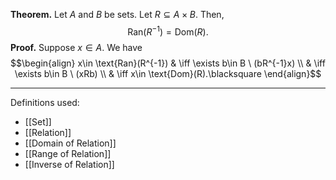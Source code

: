 **Theorem.** Let $A$ and $B$ be sets. Let $R\subseteq A\times B$. Then, $$\text{Ran}(R^{-1})=\text{Dom}(R).$$
**Proof.** Suppose $x\in A$. We have
$$\begin{align}
x\in \text{Ran}(R^{-1}) & \iff \exists b\in B \ (bR^{-1}x) \\
 & \iff \exists b\in B \ (xRb) \\
 & \iff x\in \text{Dom}(R).\blacksquare
\end{align}$$
***
Definitions used:
 - [[Set]]
 - [[Relation]]
 - [[Domain of Relation]]
 - [[Range of Relation]]
 - [[Inverse of Relation]]